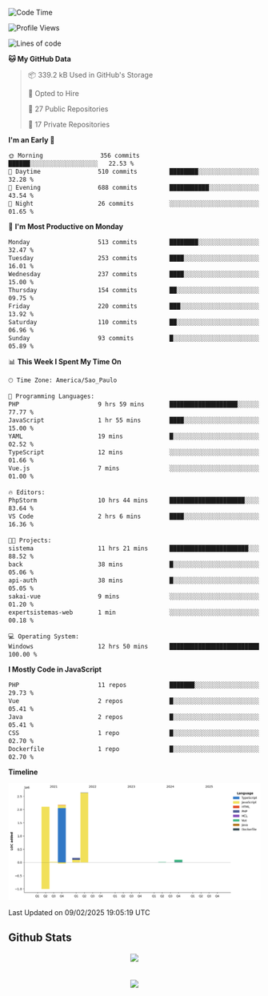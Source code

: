  
<!--START_SECTION:waka-->
![Code Time](http://img.shields.io/badge/Code%20Time-1%2C783%20hrs%2043%20mins-blue)

![Profile Views](http://img.shields.io/badge/Profile%20Views-0-blue)

![Lines of code](https://img.shields.io/badge/From%20Hello%20World%20I%27ve%20Written-7.2%20million%20lines%20of%20code-blue)

**🐱 My GitHub Data** 

> 📦 339.2 kB Used in GitHub's Storage 
 > 
> 💼 Opted to Hire
 > 
> 📜 27 Public Repositories 
 > 
> 🔑 17 Private Repositories 
 > 
**I'm an Early 🐤** 

```text
🌞 Morning                356 commits         ██████░░░░░░░░░░░░░░░░░░░   22.53 % 
🌆 Daytime                510 commits         ████████░░░░░░░░░░░░░░░░░   32.28 % 
🌃 Evening                688 commits         ███████████░░░░░░░░░░░░░░   43.54 % 
🌙 Night                  26 commits          ░░░░░░░░░░░░░░░░░░░░░░░░░   01.65 % 
```
📅 **I'm Most Productive on Monday** 

```text
Monday                   513 commits         ████████░░░░░░░░░░░░░░░░░   32.47 % 
Tuesday                  253 commits         ████░░░░░░░░░░░░░░░░░░░░░   16.01 % 
Wednesday                237 commits         ████░░░░░░░░░░░░░░░░░░░░░   15.00 % 
Thursday                 154 commits         ██░░░░░░░░░░░░░░░░░░░░░░░   09.75 % 
Friday                   220 commits         ███░░░░░░░░░░░░░░░░░░░░░░   13.92 % 
Saturday                 110 commits         ██░░░░░░░░░░░░░░░░░░░░░░░   06.96 % 
Sunday                   93 commits          █░░░░░░░░░░░░░░░░░░░░░░░░   05.89 % 
```


📊 **This Week I Spent My Time On** 

```text
🕑︎ Time Zone: America/Sao_Paulo

💬 Programming Languages: 
PHP                      9 hrs 59 mins       ███████████████████░░░░░░   77.77 % 
JavaScript               1 hr 55 mins        ████░░░░░░░░░░░░░░░░░░░░░   15.00 % 
YAML                     19 mins             █░░░░░░░░░░░░░░░░░░░░░░░░   02.52 % 
TypeScript               12 mins             ░░░░░░░░░░░░░░░░░░░░░░░░░   01.66 % 
Vue.js                   7 mins              ░░░░░░░░░░░░░░░░░░░░░░░░░   01.00 % 

🔥 Editors: 
PhpStorm                 10 hrs 44 mins      █████████████████████░░░░   83.64 % 
VS Code                  2 hrs 6 mins        ████░░░░░░░░░░░░░░░░░░░░░   16.36 % 

🐱‍💻 Projects: 
sistema                  11 hrs 21 mins      ██████████████████████░░░   88.52 % 
back                     38 mins             █░░░░░░░░░░░░░░░░░░░░░░░░   05.06 % 
api-auth                 38 mins             █░░░░░░░░░░░░░░░░░░░░░░░░   05.05 % 
sakai-vue                9 mins              ░░░░░░░░░░░░░░░░░░░░░░░░░   01.20 % 
expertsistemas-web       1 min               ░░░░░░░░░░░░░░░░░░░░░░░░░   00.18 % 

💻 Operating System: 
Windows                  12 hrs 50 mins      █████████████████████████   100.00 % 
```

**I Mostly Code in JavaScript** 

```text
PHP                      11 repos            ███████░░░░░░░░░░░░░░░░░░   29.73 % 
Vue                      2 repos             █░░░░░░░░░░░░░░░░░░░░░░░░   05.41 % 
Java                     2 repos             █░░░░░░░░░░░░░░░░░░░░░░░░   05.41 % 
CSS                      1 repo              █░░░░░░░░░░░░░░░░░░░░░░░░   02.70 % 
Dockerfile               1 repo              █░░░░░░░░░░░░░░░░░░░░░░░░   02.70 % 
```



**Timeline**

![Lines of Code chart](https://raw.githubusercontent.com/MaueDev/MaueDev/main/assets/bar_graph.png)


 Last Updated on 09/02/2025 19:05:19 UTC
<!--END_SECTION:waka-->

## Github Stats  
<div align="center"><img src="https://github-readme-stats.vercel.app/api/top-langs/?username=MaueDev&hide_border=true&layout=compact" align="center" /></div>  

<br/>  

<br/>  

<div align="center">
<img src="https://komarev.com/ghpvc/?username=MaueDev&&style=flat-square" align="center" />
</div>  
  
